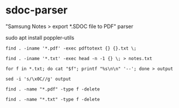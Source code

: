 # sdoc-parser
"Samsung Notes > export *.SDOC file to PDF" parser

sudo apt install poppler-utils

`find . -iname '*.pdf' -exec pdftotext {} {}.txt \;`

`find . -iname '*.txt' -exec head -n -1 {} \; > notes.txt`

`for f in *.txt; do cat "$f"; printf "%s\n\n" '--'; done > output`

`sed -i 's/\x0C//g' output`

`find . -name "*.pdf" -type f -delete`

`find . -name "*.txt" -type f -delete`
